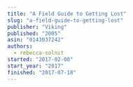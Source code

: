 ```yaml
---
title: "A Field Guide to Getting Lost"
slug: "a-field-guide-to-getting-lost"
publisher: "Viking"
published: "2005"
asin: "0143037242"
authors:
  - rebecca-solnit
started: "2017-02-08"
start_year: "2017"
finished: "2017-07-18"
---
```

